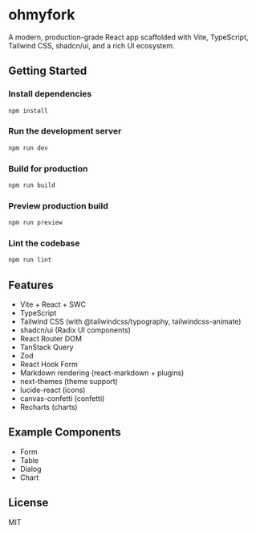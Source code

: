 # ohmyfork

A modern, production-grade React app scaffolded with Vite, TypeScript, Tailwind CSS, shadcn/ui, and a rich UI ecosystem.

## Getting Started

### Install dependencies

```bash
npm install
```

### Run the development server

```bash
npm run dev
```

### Build for production

```bash
npm run build
```

### Preview production build

```bash
npm run preview
```

### Lint the codebase

```bash
npm run lint
```

## Features
- Vite + React + SWC
- TypeScript
- Tailwind CSS (with @tailwindcss/typography, tailwindcss-animate)
- shadcn/ui (Radix UI components)
- React Router DOM
- TanStack Query
- Zod
- React Hook Form
- Markdown rendering (react-markdown + plugins)
- next-themes (theme support)
- lucide-react (icons)
- canvas-confetti (confetti)
- Recharts (charts)

## Example Components
- Form
- Table
- Dialog
- Chart

## License
MIT
